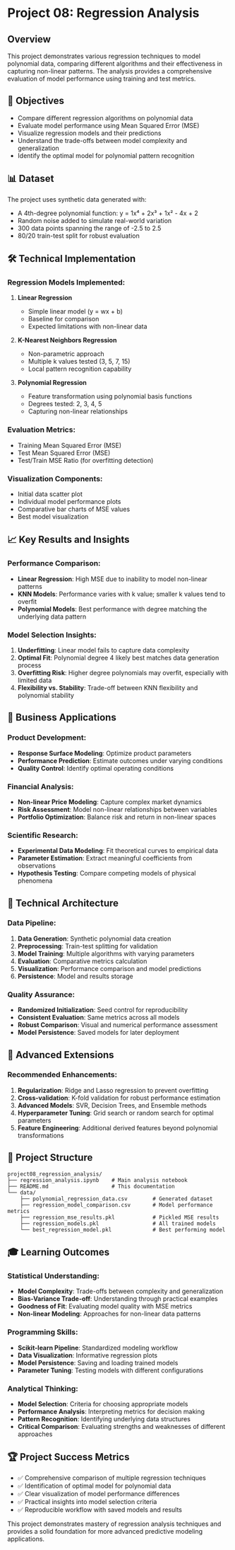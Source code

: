 # Project 08: Regression Analysis

## Overview

This project demonstrates various regression techniques to model polynomial data, comparing different algorithms and their effectiveness in capturing non-linear patterns. The analysis provides a comprehensive evaluation of model performance using training and test metrics.

## 🎯 Objectives

- Compare different regression algorithms on polynomial data
- Evaluate model performance using Mean Squared Error (MSE)
- Visualize regression models and their predictions
- Understand the trade-offs between model complexity and generalization
- Identify the optimal model for polynomial pattern recognition

## 📊 Dataset

The project uses synthetic data generated with:
- A 4th-degree polynomial function: y = 1x⁴ + 2x³ + 1x² - 4x + 2
- Random noise added to simulate real-world variation
- 300 data points spanning the range of -2.5 to 2.5
- 80/20 train-test split for robust evaluation

## 🛠️ Technical Implementation

### Regression Models Implemented:

1. **Linear Regression**
   - Simple linear model (y = wx + b)
   - Baseline for comparison
   - Expected limitations with non-linear data

2. **K-Nearest Neighbors Regression**
   - Non-parametric approach
   - Multiple k values tested (3, 5, 7, 15)
   - Local pattern recognition capability

3. **Polynomial Regression**
   - Feature transformation using polynomial basis functions
   - Degrees tested: 2, 3, 4, 5
   - Capturing non-linear relationships

### Evaluation Metrics:
- Training Mean Squared Error (MSE)
- Test Mean Squared Error (MSE)
- Test/Train MSE Ratio (for overfitting detection)

### Visualization Components:
- Initial data scatter plot
- Individual model performance plots
- Comparative bar charts of MSE values
- Best model visualization

## 📈 Key Results and Insights

### Performance Comparison:
- **Linear Regression**: High MSE due to inability to model non-linear patterns
- **KNN Models**: Performance varies with k value; smaller k values tend to overfit
- **Polynomial Models**: Best performance with degree matching the underlying data pattern

### Model Selection Insights:
1. **Underfitting**: Linear model fails to capture data complexity
2. **Optimal Fit**: Polynomial degree 4 likely best matches data generation process
3. **Overfitting Risk**: Higher degree polynomials may overfit, especially with limited data
4. **Flexibility vs. Stability**: Trade-off between KNN flexibility and polynomial stability

## 🎯 Business Applications

### Product Development:
- **Response Surface Modeling**: Optimize product parameters
- **Performance Prediction**: Estimate outcomes under varying conditions
- **Quality Control**: Identify optimal operating conditions

### Financial Analysis:
- **Non-linear Price Modeling**: Capture complex market dynamics
- **Risk Assessment**: Model non-linear relationships between variables
- **Portfolio Optimization**: Balance risk and return in non-linear spaces

### Scientific Research:
- **Experimental Data Modeling**: Fit theoretical curves to empirical data
- **Parameter Estimation**: Extract meaningful coefficients from observations
- **Hypothesis Testing**: Compare competing models of physical phenomena

## 🔧 Technical Architecture

### Data Pipeline:
1. **Data Generation**: Synthetic polynomial data creation
2. **Preprocessing**: Train-test splitting for validation
3. **Model Training**: Multiple algorithms with varying parameters
4. **Evaluation**: Comparative metrics calculation
5. **Visualization**: Performance comparison and model predictions
6. **Persistence**: Model and results storage

### Quality Assurance:
- **Randomized Initialization**: Seed control for reproducibility
- **Consistent Evaluation**: Same metrics across all models
- **Robust Comparison**: Visual and numerical performance assessment
- **Model Persistence**: Saved models for later deployment

## 🚀 Advanced Extensions

### Recommended Enhancements:
1. **Regularization**: Ridge and Lasso regression to prevent overfitting
2. **Cross-validation**: K-fold validation for robust performance estimation
3. **Advanced Models**: SVR, Decision Trees, and Ensemble methods
4. **Hyperparameter Tuning**: Grid search or random search for optimal parameters
5. **Feature Engineering**: Additional derived features beyond polynomial transformations

## 📁 Project Structure

```
project08_regression_analysis/
├── regression_analysis.ipynb    # Main analysis notebook
├── README.md                    # This documentation
└── data/
    ├── polynomial_regression_data.csv        # Generated dataset
    ├── regression_model_comparison.csv       # Model performance metrics
    ├── regression_mse_results.pkl            # Pickled MSE results
    ├── regression_models.pkl                 # All trained models
    └── best_regression_model.pkl             # Best performing model
```

## 🎓 Learning Outcomes

### Statistical Understanding:
- **Model Complexity**: Trade-offs between complexity and generalization
- **Bias-Variance Trade-off**: Understanding through practical examples
- **Goodness of Fit**: Evaluating model quality with MSE metrics
- **Non-linear Modeling**: Approaches for non-linear data patterns

### Programming Skills:
- **Scikit-learn Pipeline**: Standardized modeling workflow
- **Data Visualization**: Informative regression plots
- **Model Persistence**: Saving and loading trained models
- **Parameter Tuning**: Testing models with different configurations

### Analytical Thinking:
- **Model Selection**: Criteria for choosing appropriate models
- **Performance Analysis**: Interpreting metrics for decision making
- **Pattern Recognition**: Identifying underlying data structures
- **Critical Comparison**: Evaluating strengths and weaknesses of different approaches

## 🏆 Project Success Metrics

- ✅ Comprehensive comparison of multiple regression techniques
- ✅ Identification of optimal model for polynomial data
- ✅ Clear visualization of model performance differences
- ✅ Practical insights into model selection criteria
- ✅ Reproducible workflow with saved models and results

This project demonstrates mastery of regression analysis techniques and provides a solid foundation for more advanced predictive modeling applications.
